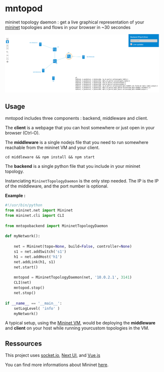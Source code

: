 # mntopod
mininet topology daemon : get a live graphical representation of your [mininet](http://mininet.org/) topologies and flows in your browser in ~30 secondes

![Demo](example.png)

## Usage

mntopod includes three components : backend, middleware and client.

The **client** is a webpage that you can host somewhere or just open in your browser (Ctrl-O).

The **middleware** is a single nodejs file that you need to run somewhere reachable from the mininet VM and your client.

```
cd middleware && npm install && npm start
```

The **backend** is a single python file that you include in your mininet topology.

Instanciating `MininetTopologyDaemon` is the only step needed. The IP is the IP of the middleware, and the port number is optional.

**Example :**

```python
#!/usr/bin/python
from mininet.net import Mininet
from mininet.cli import CLI

from mntopobackend import MininetTopologyDaemon

def myNetwork():

    net = Mininet(topo=None, build=False, controller=None)
    s1 = net.addSwitch('s1')
    h1 = net.addHost('h1')
    net.addLink(h1, s1)
    net.start()
   
    mntopod = MininetTopologyDaemon(net, '10.0.2.1', 3141)
    CLI(net)
    mntopod.stop()
    net.stop()

if __name__ == '__main__':
    setLogLevel( 'info' )
    myNetwork()
```

A typical setup, using the [Mininet VM](http://mininet.org/vm-setup-notes/), would be deploying the **middleware** and **client** on your host while running yourcustom topologies in the VM.

## Ressources

This project uses [socket.io](https://socket.io/), [Next UI](https://github.com/NeXt-UI), and [Vue.js](https://vuejs.org/)

You can find more informations about Mininet [here](http://mininet.org/).





